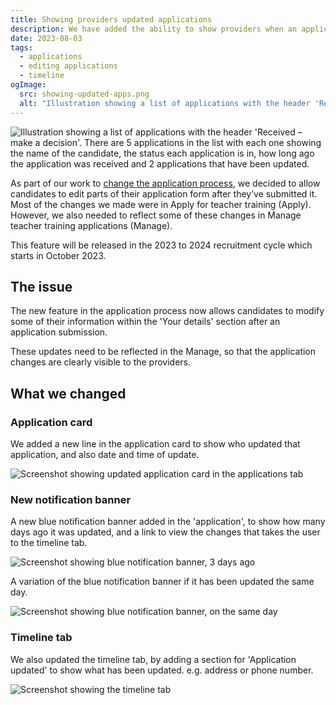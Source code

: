 ```yaml
---
title: Showing providers updated applications
description: We have added the ability to show providers when an application has been updated, and to see the changes in the timeline.
date: 2023-08-03
tags:
  - applications
  - editing applications
  - timeline
ogImage:
  src: showing-updated-apps.png
  alt: "Illustration showing a list of applications with the header 'Received – make a decision'. There are 5 applications in the list with each one showing the name of the candidate, the status each application is in, how long ago the application was received and 2 applications that have been updated."
---
```


![Illustration showing a list of applications with the header 'Received – make a decision'. There are 5 applications in the list with each one showing the name of the candidate, the status each application is in, how long ago the application was received and 2 applications that have been updated.](showing-updated-apps.png)

As part of our work to [change the application process](/apply-for-teacher-training/changing-application-process/), we decided to allow candidates to edit parts of their application form after they’ve submitted it. Most of the changes we made were in Apply for teacher training (Apply). However, we also needed to reflect some of these changes in Manage teacher training applications (Manage).

This feature will be released in the 2023 to 2024 recruitment cycle which starts in October 2023.

## The issue

The new feature in the application process now allows candidates to modify some of their information within the 'Your details' section after an application submission.

These updates need to be reflected in the Manage, so that the application changes are clearly visible to the providers.

## What we changed

### Application card
We added a new line in the application card to show who updated that application, and also date and time of update.

![Screenshot showing updated application card in the applications tab](updated-card.png)

### New notification banner
A new blue notification banner added in the 'application', to show how many days ago it was updated, and a link to view the changes that takes the user to the timeline tab.

![Screenshot showing blue notification banner, 3 days ago](notification-banner-3days.png)

A variation of the blue notification banner if it has been updated the same day.

![Screenshot showing blue notification banner, on the same day](banner-day-one.png)

### Timeline tab
We also updated the timeline tab, by adding a section for 'Application updated' to show what has been updated. e.g. address or phone number.

![Screenshot showing the timeline tab](timeline.png)